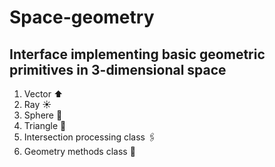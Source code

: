 # Space-geometry

## Interface implementing basic geometric primitives in 3-dimensional space

1. Vector ⬆️
2. Ray ☀️
3. Sphere 🪩
4. Triangle 🔺
5. Intersection processing class 🖇️
6. Geometry methods class 📐
